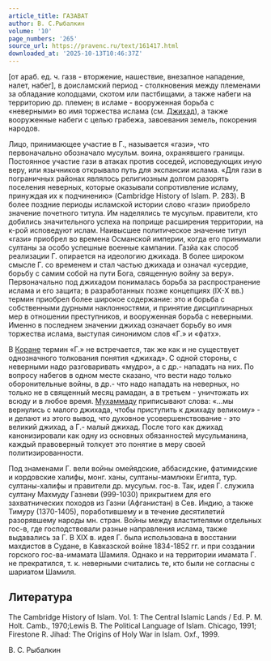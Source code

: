 ```yaml
---
article_title: ГАЗАВАТ
author: В. С.Рыбалкин
volume: '10'
page_numbers: '265'
source_url: https://pravenc.ru/text/161417.html
downloaded_at: '2025-10-13T10:46:37Z'
---
```


[от араб. ед. ч. газв - вторжение, нашествие, внезапное нападение, налет, набег], в доисламский период - столкновения между племенами за обладание колодцами, скотом или пастбищами, а также набеги на территорию др. племен; в исламе - вооруженная борьба с «неверными» во имя торжества ислама (см. [Джихад](https://pravenc.ru/text/Джихад.html)), а также вооруженные набеги с целью грабежа, завоевания земель, покорения народов.

Лицо, принимающее участие в Г., называется «гази», что первоначально обозначало мусульм. воина, охранявшего границы. Постоянное участие гази в атаках против соседей, исповедующих иную веру, или язычников открывало путь для экспансии ислама. «Для гази в пограничных районах являлось религиозным долгом разорять поселения неверных, которые оказывали сопротивление исламу, принуждая их к подчинению» (Cambridge History of Islam. P. 283). В более поздние периоды исламской истории слово «гази» приобрело значение почетного титула. Им наделялись те мусульм. правители, кто добились значительного успеха на поприще расширения территории, на к-рой исповедуют ислам. Наивысшее политическое значение титул «гази» приобрел во времена Османской империи, когда его принимали султаны за особо успешные военные кампании. Газйа как способ реализации Г. опирается на идеологию джихада. В более широком смысле Г. со временем и стал частью джихада и означал «усердие, борьбу с самим собой на пути Бога, священную войну за веру». Первоначально под джихадом понималась борьба за распространение ислама и его защита; в разработанных позже концепциях (IX-X вв.) термин приобрел более широкое содержание: это и борьба с собственными дурными наклонностями, и принятие дисциплинарных мер в отношении преступников, и вооруженная борьба с неверными. Именно в последнем значении джихад означает борьбу во имя торжества ислама, выступая синонимом слов «Г.» и «фатх».

В [Коране](https://pravenc.ru/text/Коране.html) термин «Г.» не встречается, так же как и не существует однозначного толкования понятия «джихад». С одной стороны, с неверными надо разговаривать «мудро», а с др.- нападать на них. По вопросу набегов в одном месте сказано, что вести надо только оборонительные войны, в др.- что надо нападать на неверных, но только не в священный месяц рамадан, а в третьем - уничтожать их всюду и в любое время. [Мухаммаду](https://pravenc.ru/text/Мухаммаду.html) приписывают слова: «...мы вернулись с малого джихада, чтобы приступить к джихаду великому» - и делают из этого вывод, что духовное усовершенствование - это великий джихад, а Г.- малый джихад. После того как джихад канонизировали как одну из основных обязанностей мусульманина, каждый правоверный толкует это понятие в меру своей политизированности.

Под знаменами Г. вели войны омейядские, аббасидские, фатимидские и кордовские халифы, монг. ханы, султаны-мамлюки Египта, тур. султаны-халифы и правители др. мусульм. гос-в. Так, идея Г. служила султану Махмуду Газневи (999-1030) прикрытием для его захватнических походов из Газни (Афганистан) в Сев. Индию, а также Тимуру (1370-1405), поработившему и в течение десятилетий разорявшему народы мн. стран. Войны между властителями отдельных гос-в, где господствовали разные направления ислама, также выдавались за Г. В XIX в. идея Г. была использована в восстании махдистов в Судане, в Кавказской войне 1834-1852 гг. и при создании горского гос-ва-имамата Шамиля. Однако и на территории имамата Г. не прекратился, т. к. неверными считались те, кто были не согласны с шариатом Шамиля.

## Литература

The Cambridge History of Islam. Vol. 1: The Central Islamic Lands / Ed. P. M. Holt. Camb., 1970;Lewis B. The Political Language of Islam. Chicago, 1991; Firestone R. Jihad: The Origins of Holy War in Islam. Oxf., 1999.

В. С.  Рыбалкин
